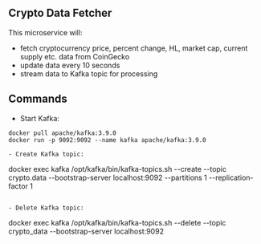 ## Crypto Data Fetcher

This microservice will:
- fetch cryptocurrency price, percent change, HL, market cap, current supply etc. data from CoinGecko
- update data every 10 seconds
- stream data to Kafka topic for processing

## Commands
- Start Kafka:
```
docker pull apache/kafka:3.9.0
docker run -p 9092:9092 --name kafka apache/kafka:3.9.0

- Create Kafka topic:
```
docker exec kafka /opt/kafka/bin/kafka-topics.sh --create --topic crypto.data --bootstrap-server localhost:9092 --partitions 1 --replication-factor 1
```

- Delete Kafka topic:
```
docker exec kafka /opt/kafka/bin/kafka-topics.sh --delete --topic crypto_data --bootstrap-server localhost:9092
```
